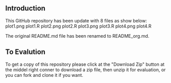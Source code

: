 ## Introduction
This GitHub repository has been update with 8 files as show below:
plot1.png
plot1.R
plot2.png
plot2.R
plot3.png
plot3.R
plot4.png
plot4.R

The original README.md file has been renamed to README_org.md.

## To Evalution
To get a copy of this repository please click at the "Download Zip" button at the middel right conner to download a zip file, then unzip it for evaluation, or you can fork and clone it if you want.


